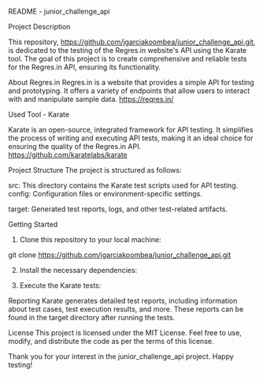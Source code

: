 README - junior_challenge_api

Project Description

This repository, https://github.com/jgarciakoombea/junior_challenge_api.git, is dedicated to the testing of the Regres.in website's API using the Karate tool. The goal of this project is to create comprehensive and reliable tests for the Regres.in API, ensuring its functionality.

About Regres.in
Regres.in is a website that provides a simple API for testing and prototyping. It offers a variety of endpoints that allow users to interact with and manipulate sample data. https://reqres.in/

Used Tool - Karate

Karate is an open-source, integrated framework for API testing. It simplifies the process of writing and executing API tests, making it an ideal choice for ensuring the quality of the Regres.in API. https://github.com/karatelabs/karate

Project Structure
The project is structured as follows:

src: This directory contains the Karate test scripts used for API testing.
config: Configuration files or environment-specific settings.

target: Generated test reports, logs, and other test-related artifacts.

Getting Started
1. Clone this repository to your local machine:

git clone https://github.com/jgarciakoombea/junior_challenge_api.git

2. Install the necessary dependencies:

3. Execute the Karate tests:

Reporting
Karate generates detailed test reports, including information about test cases, test execution results, and more. These reports can be found in the target directory after running the tests.

License
This project is licensed under the MIT License. Feel free to use, modify, and distribute the code as per the terms of this license.

Thank you for your interest in the junior_challenge_api project. Happy testing!


